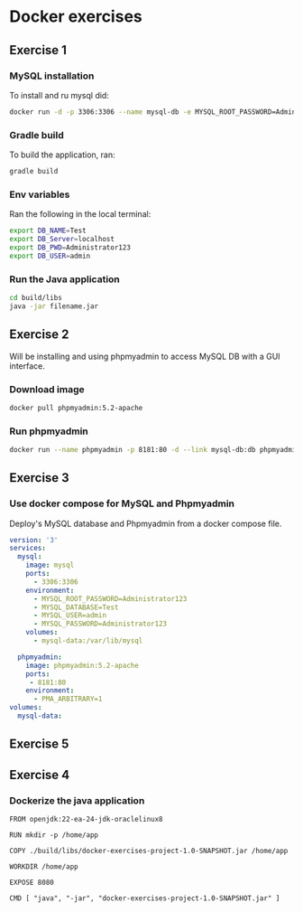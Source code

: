 # Docker exercises

## Exercise 1

### MySQL installation

To install and ru mysql did:

```bash
docker run -d -p 3306:3306 --name mysql-db -e MYSQL_ROOT_PASSWORD=Administrator123 -e MYSQL_DATABASE=Test -e MYSQL_USER=admin -e MYSQL_PASSWORD=Administrator123 mysql:8.2.0-oracle
```

### Gradle build

To build the application, ran:

```bash
gradle build
```

### Env variables

Ran the following in the local terminal:

```bash
export DB_NAME=Test
export DB_Server=localhost
export DB_PWD=Administrator123
export DB_USER=admin
```

### Run the Java application

```bash
cd build/libs
java -jar filename.jar
```

## Exercise 2

Will be installing and using phpmyadmin to access MySQL DB with a GUI interface.

### Download image

```bash
docker pull phpmyadmin:5.2-apache
```

### Run phpmyadmin

```bash
docker run --name phpmyadmin -p 8181:80 -d --link mysql-db:db phpmyadmin:5.2-apache
```

## Exercise 3

### Use docker compose for MySQL and Phpmyadmin

Deploy's MySQL database and Phpmyadmin from a docker compose file.

```yaml
version: '3'
services:
  mysql:
    image: mysql
    ports:
      - 3306:3306
    environment:
      - MYSQL_ROOT_PASSWORD=Administrator123
      - MYSQL_DATABASE=Test
      - MYSQL_USER=admin
      - MYSQL_PASSWORD=Administrator123
    volumes:
      - mysql-data:/var/lib/mysql

  phpmyadmin:
    image: phpmyadmin:5.2-apache
    ports:
     - 8181:80
    environment:
      - PMA_ARBITRARY=1
volumes:
  mysql-data:
```

## Exercise 5


## Exercise 4

### Dockerize the java application

```
FROM openjdk:22-ea-24-jdk-oraclelinux8

RUN mkdir -p /home/app

COPY ./build/libs/docker-exercises-project-1.0-SNAPSHOT.jar /home/app

WORKDIR /home/app

EXPOSE 8080

CMD [ "java", "-jar", "docker-exercises-project-1.0-SNAPSHOT.jar" ]
```